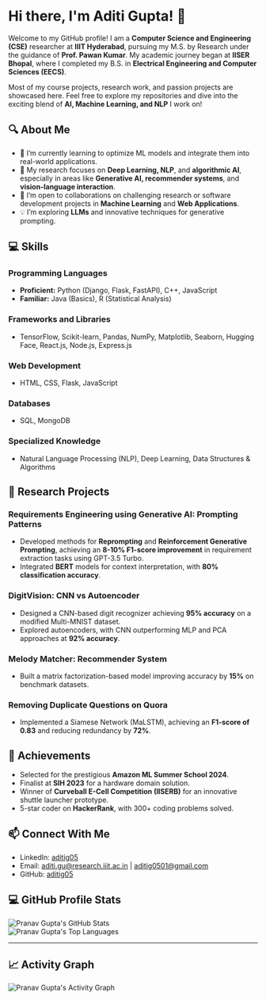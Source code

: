 # Hi there, I'm Aditi Gupta! 👋  

Welcome to my GitHub profile! I am a **Computer Science and Engineering (CSE)** researcher at **IIIT Hyderabad**, pursuing my M.S. by Research under the guidance of **Prof. Pawan Kumar**. My academic journey began at **IISER Bhopal**, where I completed my B.S. in **Electrical Engineering and Computer Sciences (EECS)**.  

Most of my course projects, research work, and passion projects are showcased here. Feel free to explore my repositories and dive into the exciting blend of **AI, Machine Learning, and NLP** I work on!  

## 🔍 About Me  
- 🌱 I’m currently learning to optimize ML models and integrate them into real-world applications.  
- 🔭 My research focuses on **Deep Learning, NLP**, and **algorithmic AI**, especially in areas like **Generative AI, recommender systems**, and **vision-language interaction**.  
- 🤝 I’m open to collaborations on challenging research or software development projects in **Machine Learning** and **Web Applications**.  
- 💡 I’m exploring **LLMs** and innovative techniques for generative prompting.  

## 💻 Skills  
### **Programming Languages**  
- **Proficient:** Python (Django, Flask, FastAPI), C++, JavaScript  
- **Familiar:** Java (Basics), R (Statistical Analysis)  

### **Frameworks and Libraries**  
- TensorFlow, Scikit-learn, Pandas, NumPy, Matplotlib, Seaborn, Hugging Face, React.js, Node.js, Express.js  

### **Web Development**  
- HTML, CSS, Flask, JavaScript  

### **Databases**  
- SQL, MongoDB  

### **Specialized Knowledge**  
- Natural Language Processing (NLP), Deep Learning, Data Structures & Algorithms  

## 🚀 Research Projects  
### **Requirements Engineering using Generative AI: Prompting Patterns**  
- Developed methods for **Reprompting** and **Reinforcement Generative Prompting**, achieving an **8-10% F1-score improvement** in requirement extraction tasks using GPT-3.5 Turbo.  
- Integrated **BERT** models for context interpretation, with **80% classification accuracy**.  

### **DigitVision: CNN vs Autoencoder**  
- Designed a CNN-based digit recognizer achieving **95% accuracy** on a modified Multi-MNIST dataset.  
- Explored autoencoders, with CNN outperforming MLP and PCA approaches at **92% accuracy**.  

### **Melody Matcher: Recommender System**  
- Built a matrix factorization-based model improving accuracy by **15%** on benchmark datasets.  

### **Removing Duplicate Questions on Quora**  
- Implemented a Siamese Network (MaLSTM), achieving an **F1-score of 0.83** and reducing redundancy by **72%**.  

## 🌟 Achievements  
- Selected for the prestigious **Amazon ML Summer School 2024**.  
- Finalist at **SIH 2023** for a hardware domain solution.  
- Winner of **Curveball E-Cell Competition (IISERB)** for an innovative shuttle launcher prototype.  
- 5-star coder on **HackerRank**, with 300+ coding problems solved.  

## 📫 Connect With Me  
- LinkedIn: [aditig05](https://www.linkedin.com/in/aditig05/)  
- Email: aditi.gu@research.iiit.ac.in | aditig0501@gmail.com  
- GitHub: [aditig05](https://github.com/aditig05)  


## 💻 GitHub Profile Stats  
![Pranav Gupta's GitHub Stats](https://github-readme-stats.vercel.app/api?username=your-github-username&show_icons=true&theme=radical)  
![Pranav Gupta's Top Languages](https://github-readme-stats.vercel.app/api/top-langs/?username=your-github-username&layout=compact&theme=radical)  

---

## 📈 Activity Graph  
![Pranav Gupta's Activity Graph](https://github-readme-activity-graph.vercel.app/graph?username=your-github-username&theme=radical)  
